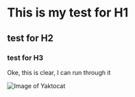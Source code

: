 # This is my test for H1
## test for H2
### test for H3

Oke, this is clear, I can run through it

![Image of Yaktocat](https://octodex.github.com/images/yaktocat.png)
